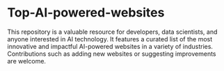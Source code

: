 # Top-AI-powered-websites
This repository is a valuable resource for developers, data scientists, and anyone interested in AI technology. It features a curated list of the most innovative and impactful AI-powered websites in a variety of industries. Contributions such as adding new websites or suggesting improvements are welcome.
